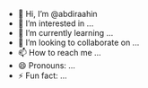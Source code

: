 - 👋 Hi, I’m @abdiraahin
- 👀 I’m interested in ...
- 🌱 I’m currently learning ...
- 💞️ I’m looking to collaborate on ...
- 📫 How to reach me ...
- 😄 Pronouns: ...
- ⚡ Fun fact: ...

<!---
abdiraahin/abdiraahin is a ✨ special ✨ repository because its `README.md` (this file) appears on your GitHub profile.
You can click the Preview link to take a look at your changes.
--->
